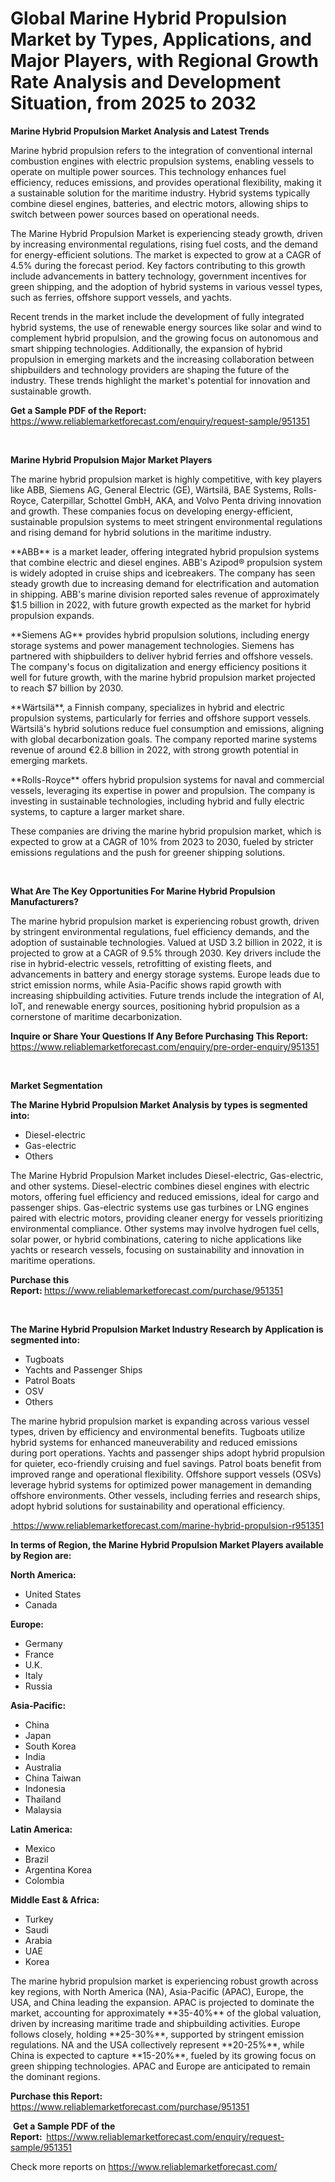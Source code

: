 <p><h1>Global Marine Hybrid Propulsion Market by Types, Applications, and Major Players, with Regional Growth Rate Analysis and Development Situation, from 2025 to 2032</h1></p><p><strong>Marine Hybrid Propulsion Market Analysis and Latest Trends</strong></p>
<p><p>Marine hybrid propulsion refers to the integration of conventional internal combustion engines with electric propulsion systems, enabling vessels to operate on multiple power sources. This technology enhances fuel efficiency, reduces emissions, and provides operational flexibility, making it a sustainable solution for the maritime industry. Hybrid systems typically combine diesel engines, batteries, and electric motors, allowing ships to switch between power sources based on operational needs.</p><p>The Marine Hybrid Propulsion Market is experiencing steady growth, driven by increasing environmental regulations, rising fuel costs, and the demand for energy-efficient solutions. The market is expected to grow at a CAGR of 4.5% during the forecast period. Key factors contributing to this growth include advancements in battery technology, government incentives for green shipping, and the adoption of hybrid systems in various vessel types, such as ferries, offshore support vessels, and yachts.</p><p>Recent trends in the market include the development of fully integrated hybrid systems, the use of renewable energy sources like solar and wind to complement hybrid propulsion, and the growing focus on autonomous and smart shipping technologies. Additionally, the expansion of hybrid propulsion in emerging markets and the increasing collaboration between shipbuilders and technology providers are shaping the future of the industry. These trends highlight the market's potential for innovation and sustainable growth.</p></p>
<p><strong>Get a Sample PDF of the Report:&nbsp;</strong> <a href="https://www.reliablemarketforecast.com/enquiry/request-sample/951351?utm_campaign=1890&utm_medium=2&utm_source=Github&utm_content=ia&utm_term=22012025&utm_id=marine-hybrid-propulsion">https://www.reliablemarketforecast.com/enquiry/request-sample/951351</a></p>
<p>&nbsp;</p>
<p><strong>Marine Hybrid Propulsion Major Market Players</strong></p>
<p><p>The marine hybrid propulsion market is highly competitive, with key players like ABB, Siemens AG, General Electric (GE), Wärtsilä, BAE Systems, Rolls-Royce, Caterpillar, Schottel GmbH, AKA, and Volvo Penta driving innovation and growth. These companies focus on developing energy-efficient, sustainable propulsion systems to meet stringent environmental regulations and rising demand for hybrid solutions in the maritime industry.</p><p>**ABB** is a market leader, offering integrated hybrid propulsion systems that combine electric and diesel engines. ABB's Azipod® propulsion system is widely adopted in cruise ships and icebreakers. The company has seen steady growth due to increasing demand for electrification and automation in shipping. ABB's marine division reported sales revenue of approximately $1.5 billion in 2022, with future growth expected as the market for hybrid propulsion expands.</p><p>**Siemens AG** provides hybrid propulsion solutions, including energy storage systems and power management technologies. Siemens has partnered with shipbuilders to deliver hybrid ferries and offshore vessels. The company's focus on digitalization and energy efficiency positions it well for future growth, with the marine hybrid propulsion market projected to reach $7 billion by 2030.</p><p>**Wärtsilä**, a Finnish company, specializes in hybrid and electric propulsion systems, particularly for ferries and offshore support vessels. Wärtsilä's hybrid solutions reduce fuel consumption and emissions, aligning with global decarbonization goals. The company reported marine systems revenue of around €2.8 billion in 2022, with strong growth potential in emerging markets.</p><p>**Rolls-Royce** offers hybrid propulsion systems for naval and commercial vessels, leveraging its expertise in power and propulsion. The company is investing in sustainable technologies, including hybrid and fully electric systems, to capture a larger market share.</p><p>These companies are driving the marine hybrid propulsion market, which is expected to grow at a CAGR of 10% from 2023 to 2030, fueled by stricter emissions regulations and the push for greener shipping solutions.</p></p>
<p>&nbsp;</p>
<p><strong>What Are The Key Opportunities For Marine Hybrid Propulsion Manufacturers?</strong></p>
<p><p>The marine hybrid propulsion market is experiencing robust growth, driven by stringent environmental regulations, fuel efficiency demands, and the adoption of sustainable technologies. Valued at USD 3.2 billion in 2022, it is projected to grow at a CAGR of 9.5% through 2030. Key drivers include the rise in hybrid-electric vessels, retrofitting of existing fleets, and advancements in battery and energy storage systems. Europe leads due to strict emission norms, while Asia-Pacific shows rapid growth with increasing shipbuilding activities. Future trends include the integration of AI, IoT, and renewable energy sources, positioning hybrid propulsion as a cornerstone of maritime decarbonization.</p></p>
<p><strong>Inquire or Share Your Questions If Any Before Purchasing This Report:</strong> <a href="https://www.reliablemarketforecast.com/enquiry/pre-order-enquiry/951351?utm_campaign=1890&utm_medium=2&utm_source=Github&utm_content=ia&utm_term=22012025&utm_id=marine-hybrid-propulsion">https://www.reliablemarketforecast.com/enquiry/pre-order-enquiry/951351</a></p>
<p>&nbsp;</p>
<p><strong>Market Segmentation</strong></p>
<p><strong>The Marine Hybrid Propulsion Market Analysis by types is segmented into:</strong></p>
<p><ul><li>Diesel-electric</li><li>Gas-electric</li><li>Others</li></ul></p>
<p><p>The Marine Hybrid Propulsion Market includes Diesel-electric, Gas-electric, and other systems. Diesel-electric combines diesel engines with electric motors, offering fuel efficiency and reduced emissions, ideal for cargo and passenger ships. Gas-electric systems use gas turbines or LNG engines paired with electric motors, providing cleaner energy for vessels prioritizing environmental compliance. Other systems may involve hydrogen fuel cells, solar power, or hybrid combinations, catering to niche applications like yachts or research vessels, focusing on sustainability and innovation in maritime operations.</p></p>
<p><strong>Purchase this Report:&nbsp;</strong><a href="https://www.reliablemarketforecast.com/purchase/951351?utm_campaign=1890&utm_medium=2&utm_source=Github&utm_content=ia&utm_term=22012025&utm_id=marine-hybrid-propulsion">https://www.reliablemarketforecast.com/purchase/951351</a></p>
<p>&nbsp;</p>
<p><strong>The Marine Hybrid Propulsion Market Industry Research by Application is segmented into:</strong></p>
<p><ul><li>Tugboats</li><li>Yachts and Passenger Ships</li><li>Patrol Boats</li><li>OSV</li><li>Others</li></ul></p>
<p><p>The marine hybrid propulsion market is expanding across various vessel types, driven by efficiency and environmental benefits. Tugboats utilize hybrid systems for enhanced maneuverability and reduced emissions during port operations. Yachts and passenger ships adopt hybrid propulsion for quieter, eco-friendly cruising and fuel savings. Patrol boats benefit from improved range and operational flexibility. Offshore support vessels (OSVs) leverage hybrid systems for optimized power management in demanding offshore environments. Other vessels, including ferries and research ships, adopt hybrid solutions for sustainability and operational efficiency.</p></p>
<p><a href="https://www.reliablemarketforecast.com/marine-hybrid-propulsion-r951351?utm_campaign=1890&utm_medium=2&utm_source=Github&utm_content=ia&utm_term=22012025&utm_id=marine-hybrid-propulsion">&nbsp;https://www.reliablemarketforecast.com/marine-hybrid-propulsion-r951351</a></p>
<p><strong>In terms of Region, the Marine Hybrid Propulsion Market Players available by Region are:</strong></p>
<p>
    <p> <strong> North America: </strong>
        <ul>
            <li>United States</li>
            <li>Canada</li>
        </ul>
        </p> 
    <p> <strong> Europe: </strong>
        <ul>
            <li>Germany</li>
            <li>France</li>
            <li>U.K.</li>
            <li>Italy</li>
            <li>Russia</li>
        </ul>
        </p> 
    <p> <strong> Asia-Pacific: </strong>
        <ul>
            <li>China</li>
            <li>Japan</li>
            <li>South Korea</li>
            <li>India</li>
            <li>Australia</li>
            <li>China Taiwan</li>
            <li>Indonesia</li>
            <li>Thailand</li>
            <li>Malaysia</li>
        </ul>
        </p> 
    <p> <strong> Latin America: </strong>
        <ul>
            <li>Mexico</li>
            <li>Brazil</li>
            <li>Argentina Korea</li>
            <li>Colombia</li>
        </ul>
        </p> 
    <p> <strong> Middle East & Africa: </strong>
        <ul>
            <li>Turkey</li>
            <li>Saudi</li>
            <li>Arabia</li>
            <li>UAE</li>
            <li>Korea</li>
        </ul>
    </p>
    </p>
<p><p>The marine hybrid propulsion market is experiencing robust growth across key regions, with North America (NA), Asia-Pacific (APAC), Europe, the USA, and China leading the expansion. APAC is projected to dominate the market, accounting for approximately **35-40%** of the global valuation, driven by increasing maritime trade and shipbuilding activities. Europe follows closely, holding **25-30%**, supported by stringent emission regulations. NA and the USA collectively represent **20-25%**, while China is expected to capture **15-20%**, fueled by its growing focus on green shipping technologies. APAC and Europe are anticipated to remain the dominant regions.</p></p>
<p><strong>Purchase this Report: </strong><a href="https://www.reliablemarketforecast.com/purchase/951351?utm_campaign=1890&utm_medium=2&utm_source=Github&utm_content=ia&utm_term=22012025&utm_id=marine-hybrid-propulsion">https://www.reliablemarketforecast.com/purchase/951351</a></p>
<p>&nbsp;<strong>Get a Sample PDF of the Report:&nbsp;&nbsp;</strong><a href="https://www.reliablemarketforecast.com/enquiry/request-sample/951351?utm_campaign=1890&utm_medium=2&utm_source=Github&utm_content=ia&utm_term=22012025&utm_id=marine-hybrid-propulsion">https://www.reliablemarketforecast.com/enquiry/request-sample/951351</a></p>
<p><strong></strong></p>
<p>Check more reports on <a href="https://www.reliablemarketforecast.com/?utm_campaign=1890&utm_medium=2&utm_source=Github&utm_content=ia&utm_term=22012025&utm_id=marine-hybrid-propulsion">https://www.reliablemarketforecast.com/</a></p>